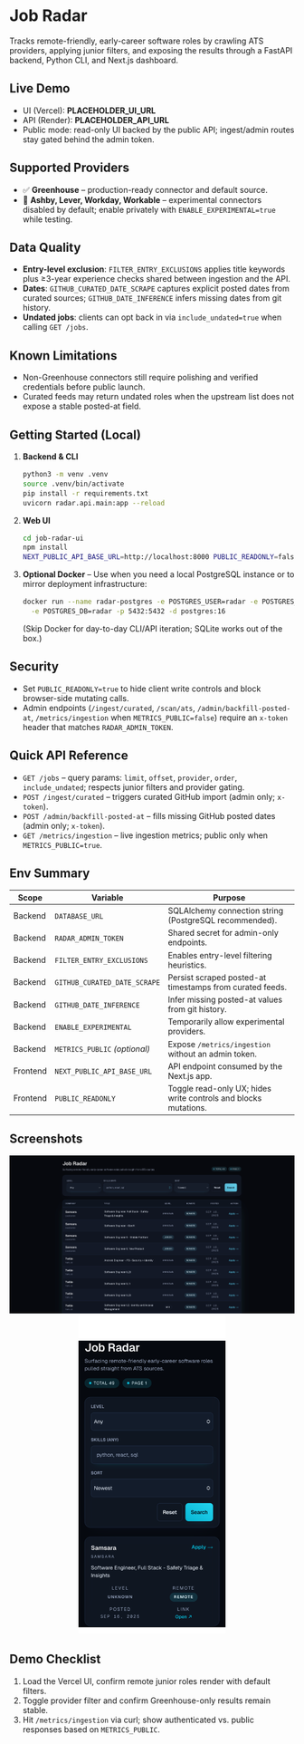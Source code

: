 # Job Radar

Tracks remote-friendly, early-career software roles by crawling ATS providers, applying junior filters, and exposing the results through a FastAPI backend, Python CLI, and Next.js dashboard.

## Live Demo

- UI (Vercel): **PLACEHOLDER_UI_URL**
- API (Render): **PLACEHOLDER_API_URL**
- Public mode: read-only UI backed by the public API; ingest/admin routes stay gated behind the admin token.

## Supported Providers

- ✅ **Greenhouse** – production-ready connector and default source.
- 🧪 **Ashby, Lever, Workday, Workable** – experimental connectors disabled by default; enable privately with `ENABLE_EXPERIMENTAL=true` while testing.

## Data Quality

- **Entry-level exclusion**: `FILTER_ENTRY_EXCLUSIONS` applies title keywords plus ≥3-year experience checks shared between ingestion and the API.
- **Dates**: `GITHUB_CURATED_DATE_SCRAPE` captures explicit posted dates from curated sources; `GITHUB_DATE_INFERENCE` infers missing dates from git history.
- **Undated jobs**: clients can opt back in via `include_undated=true` when calling `GET /jobs`.

## Known Limitations

- Non-Greenhouse connectors still require polishing and verified credentials before public launch.
- Curated feeds may return undated roles when the upstream list does not expose a stable posted-at field.

## Getting Started (Local)

1. **Backend & CLI**

   ```bash
   python3 -m venv .venv
   source .venv/bin/activate
   pip install -r requirements.txt
   uvicorn radar.api.main:app --reload
   ```

2. **Web UI**

   ```bash
   cd job-radar-ui
   npm install
   NEXT_PUBLIC_API_BASE_URL=http://localhost:8000 PUBLIC_READONLY=false npm run dev
   ```

3. **Optional Docker** – Use when you need a local PostgreSQL instance or to mirror deployment infrastructure:

   ```bash
   docker run --name radar-postgres -e POSTGRES_USER=radar -e POSTGRES_PASSWORD=radar \
     -e POSTGRES_DB=radar -p 5432:5432 -d postgres:16
   ```

   (Skip Docker for day-to-day CLI/API iteration; SQLite works out of the box.)

## Security

- Set `PUBLIC_READONLY=true` to hide client write controls and block browser-side mutating calls.
- Admin endpoints (`/ingest/curated`, `/scan/ats`, `/admin/backfill-posted-at`, `/metrics/ingestion` when `METRICS_PUBLIC=false`) require an `x-token` header that matches `RADAR_ADMIN_TOKEN`.

## Quick API Reference

- `GET /jobs` – query params: `limit`, `offset`, `provider`, `order`, `include_undated`; respects junior filters and provider gating.
- `POST /ingest/curated` – triggers curated GitHub import (admin only; `x-token`).
- `POST /admin/backfill-posted-at` – fills missing GitHub posted dates (admin only; `x-token`).
- `GET /metrics/ingestion` – live ingestion metrics; public only when `METRICS_PUBLIC=true`.

## Env Summary

| Scope    | Variable                      | Purpose                                                         |
| -------- | ----------------------------- | --------------------------------------------------------------- |
| Backend  | `DATABASE_URL`                | SQLAlchemy connection string (PostgreSQL recommended).          |
| Backend  | `RADAR_ADMIN_TOKEN`           | Shared secret for admin-only endpoints.                         |
| Backend  | `FILTER_ENTRY_EXCLUSIONS`     | Enables entry-level filtering heuristics.                       |
| Backend  | `GITHUB_CURATED_DATE_SCRAPE`  | Persist scraped posted-at timestamps from curated feeds.        |
| Backend  | `GITHUB_DATE_INFERENCE`       | Infer missing posted-at values from git history.                |
| Backend  | `ENABLE_EXPERIMENTAL`         | Temporarily allow experimental providers.                       |
| Backend  | `METRICS_PUBLIC` _(optional)_ | Expose `/metrics/ingestion` without an admin token.             |
| Frontend | `NEXT_PUBLIC_API_BASE_URL`    | API endpoint consumed by the Next.js app.                       |
| Frontend | `PUBLIC_READONLY`             | Toggle read-only UX; hides write controls and blocks mutations. |

## Screenshots

<p align="center">
  <img src="./docs/assets/ui-list.png" alt="Desktop list view" width="800"/>
  <img src="./docs/assets/ui-mobile.png" alt="Mobile card view" width="260"/>
</p>

## Demo Checklist

1. Load the Vercel UI, confirm remote junior roles render with default filters.
2. Toggle provider filter and confirm Greenhouse-only results remain stable.
3. Hit `/metrics/ingestion` via curl; show authenticated vs. public responses based on `METRICS_PUBLIC`.
